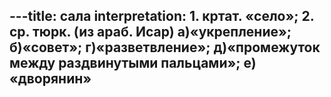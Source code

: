 ---title: сала
interpretation: 1. кртат. «село»; 2. ср. тюрк. (из араб. Исар) а)«укрепление»; б)«совет»; г)«разветвление»; д)«промежуток между раздвинутыми пальцами»; е) «дворянин»
---
